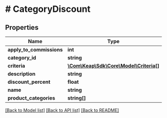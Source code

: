 # # CategoryDiscount

## Properties

Name | Type | Description | Notes
------------ | ------------- | ------------- | -------------
**apply_to_commissions** | **int** |  | [optional]
**category_id** | **string** |  | [optional]
**criteria** | [**\Com\Keap\Sdk\Core\Model\Criteria[]**](Criteria.md) |  | [optional]
**description** | **string** |  | [optional]
**discount_percent** | **float** |  | [optional]
**name** | **string** |  | [optional]
**product_categories** | **string[]** |  | [optional]

[[Back to Model list]](../../README.md#models) [[Back to API list]](../../README.md#endpoints) [[Back to README]](../../README.md)
